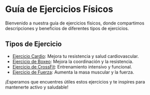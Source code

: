 # Guía de Ejercicios Físicos

Bienvenido a nuestra guía de ejercicios físicos, donde compartimos descripciones y beneficios de diferentes tipos de ejercicios.

## Tipos de Ejercicio

- [Ejercicio Cardio](ejercicios/Cardio.md): Mejora tu resistencia y salud cardiovascular.
- [Ejercicio de Boxeo](ejercicios/Boxeo.md): Mejora la coordinación y la resistencia.
- [Ejercicio de CrossFit](ejercicios/CrossFit.md): Entrenamiento intensivo y funcional.
- [Ejercicio de Fuerza](ejercicios/Fuerza.md): Aumenta la masa muscular y la fuerza.

¡Esperamos que encuentres útiles estos ejercicios y te inspires para mantenerte activo y saludable!